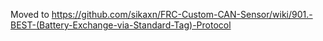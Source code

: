 Moved to https://github.com/sikaxn/FRC-Custom-CAN-Sensor/wiki/901.-BEST-(Battery-Exchange-via-Standard-Tag)-Protocol
